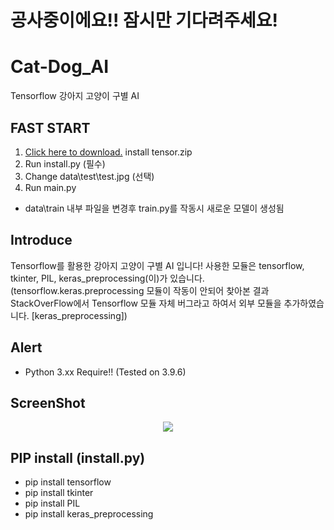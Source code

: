 # 공사중이에요!! 잠시만 기다려주세요!
# Cat-Dog_AI
Tensorflow 강아지 고양이 구별 AI

## FAST START
1. <a href="https://github.com/tionlab/Cat-Dog_AI/releases/tag/Stable1.0.0">Click here to download.</a> install tensor.zip
2. Run install.py (필수)
3. Change data\test\test.jpg (선택)
3. Run main.py
+ data\train 내부 파일을 변경후 train.py를 작동시 새로운 모델이 생성됨

## Introduce
Tensorflow를 활용한 강아지 고양이 구별 AI 입니다!
사용한 모듈은 tensorflow, tkinter, PIL, keras_preprocessing(이)가 있습니다.
(tensorflow.keras.preprocessing 모듈이 작동이 안되어 찾아본 결과 StackOverFlow에서 Tensorflow 모듈 자체 버그라고 하여서 외부 모듈을 추가하였습니다. [keras_preprocessing])

## Alert

- Python 3.xx Require!! (Tested on 3.9.6)

## ScreenShot

<p align="center">
<img src="https://i.ibb.co/fQd1kGG/sfwf.png"></img>
</p>


<h align="center">
<imgs src="hhttps://i.ibb.co/28SX1wT/sdfs.png"></imgs>
</h>

## PIP install (install.py)

- pip install tensorflow
- pip install tkinter
- pip install PIL
- pip install keras_preprocessing
